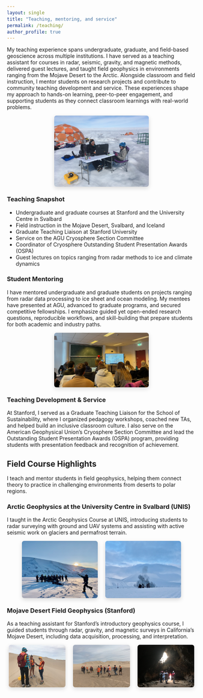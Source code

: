```yaml
---
layout: single
title: "Teaching, mentoring, and service"
permalink: /teaching/
author_profile: true
---
```


My teaching experience spans undergraduate, graduate, and field-based geoscience across multiple institutions. I have served as a teaching assistant for courses in radar, seismic, gravity, and magnetic methods, delivered guest lectures, and taught field geophysics in environments ranging from the Mojave Desert to the Arctic. Alongside classroom and field instruction, I mentor students on research projects and contribute to community teaching development and service. These experiences shape my approach to hands-on learning, peer-to-peer engagement, and supporting students as they connect classroom learnings with real-world problems.

<div style="display: flex; justify-content: center; gap: 20px; flex-wrap: wrap;">
  <img src="/images/teaching/greenland_teaching.jpeg" style="width: 50%; border-radius: 6px; box-shadow: 0 4px 12px rgba(0,0,0,0.15);">
</div>

### Teaching Snapshot
- Undergraduate and graduate courses at Stanford and the University Centre in Svalbard
- Field instruction in the Mojave Desert, Svalbard, and Iceland
- Graduate Teaching Liaison at Stanford University
- Service on the AGU Cryosphere Section Committee
- Coordinator of Cryosphere Outstanding Student Presentation Awards (OSPA)
- Guest lectures on topics ranging from radar methods to ice and climate dynamics

### Student Mentoring
I have mentored undergraduate and graduate students on projects ranging from radar data processing to ice sheet and ocean modeling. My mentees have presented at AGU, advanced to graduate programs, and secured competitive fellowships. I emphasize guided yet open-ended research questions, reproducible workflows, and skill-building that prepare students for both academic and industry paths.

<div style="display: flex; justify-content: center; gap: 20px; flex-wrap: wrap;">
  <img src="/images/teaching/classroom.jpeg" style="width: 50%; border-radius: 6px; box-shadow: 0 4px 12px rgba(0,0,0,0.15);">
</div>

### Teaching Development & Service
At Stanford, I served as a Graduate Teaching Liaison for the School of Sustainability, where I organized pedagogy workshops, coached new TAs, and helped build an inclusive classroom culture. I also serve on the American Geophysical Union’s Cryosphere Section Committee and lead the Outstanding Student Presentation Awards (OSPA) program, providing students with presentation feedback and recognition of achievement.

## Field Course Highlights

I teach and mentor students in field geophysics, helping them connect theory to practice in challenging environments from deserts to polar regions.

### Arctic Geophysics at the University Centre in Svalbard (UNIS)
I taught in the Arctic Geophysics Course at UNIS, introducing students to radar surveying with ground and UAV systems and assisting with active seismic work on glaciers and permafrost terrain.

<div style="display: flex; justify-content: center; gap: 20px; flex-wrap: wrap;">
  <img src="/images/teaching/svalbard1.jpeg" style="width: 40%; border-radius: 6px; box-shadow: 0 4px 12px rgba(0,0,0,0.15);">
  <img src="/images/teaching/svalbard2.jpeg" style="width: 40%; border-radius: 6px; box-shadow: 0 4px 12px rgba(0,0,0,0.15);">
</div>

### Mojave Desert Field Geophysics (Stanford)
As a teaching assistant for Stanford’s introductory geophysics course, I guided students through radar, gravity, and magnetic surveys in California’s Mojave Desert, including data acquisition, processing, and interpretation.

<div style="display: flex; justify-content: center; gap: 20px; flex-wrap: wrap;">
  <img src="/images/teaching/mojave1.jpeg" style="width: 30%; border-radius: 6px; box-shadow: 0 4px 12px rgba(0,0,0,0.15);">
  <img src="/images/teaching/mojave2.jpeg" style="width: 30%; border-radius: 6px; box-shadow: 0 4px 12px rgba(0,0,0,0.15);">
  <img src="/images/teaching/mojave3.jpeg" style="width: 30%; border-radius: 6px; box-shadow: 0 4px 12px rgba(0,0,0,0.15);">
</div>